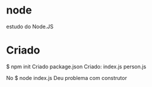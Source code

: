 # node
estudo do Node.JS
# Criado
$ npm init
	Criado package.json
Criado:
	index.js
	person.js

No 
$ node index.js
Deu problema com construtor